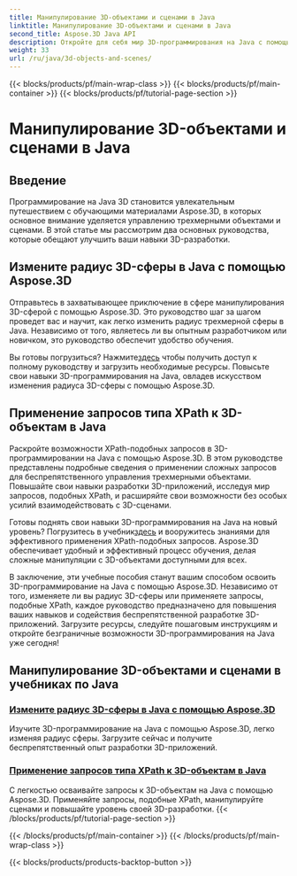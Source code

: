 ```yaml
---
title: Манипулирование 3D-объектами и сценами в Java
linktitle: Манипулирование 3D-объектами и сценами в Java
second_title: Aspose.3D Java API
description: Откройте для себя мир 3D-программирования на Java с помощью учебных пособий Aspose.3D. Научитесь изменять радиус сферы и легко применять XPath-подобные запросы для беспрепятственной разработки 3D-приложений.
weight: 33
url: /ru/java/3d-objects-and-scenes/
---
```


{{< blocks/products/pf/main-wrap-class >}}
{{< blocks/products/pf/main-container >}}
{{< blocks/products/pf/tutorial-page-section >}}

# Манипулирование 3D-объектами и сценами в Java

## Введение

Программирование на Java 3D становится увлекательным путешествием с обучающими материалами Aspose.3D, в которых основное внимание уделяется управлению трехмерными объектами и сценами. В этой статье мы рассмотрим два основных руководства, которые обещают улучшить ваши навыки 3D-разработки.

## Измените радиус 3D-сферы в Java с помощью Aspose.3D
Отправьтесь в захватывающее приключение в сфере манипулирования 3D-сферой с помощью Aspose.3D. Это руководство шаг за шагом проведет вас и научит, как легко изменить радиус трехмерной сферы в Java. Независимо от того, являетесь ли вы опытным разработчиком или новичком, это руководство обеспечит удобство обучения.

 Вы готовы погрузиться? Нажмите[здесь](./modify-sphere-radius/) чтобы получить доступ к полному руководству и загрузить необходимые ресурсы. Повысьте свои навыки 3D-программирования на Java, овладев искусством изменения радиуса 3D-сферы с помощью Aspose.3D.

## Применение запросов типа XPath к 3D-объектам в Java
Раскройте возможности XPath-подобных запросов в 3D-программировании на Java с помощью Aspose.3D. В этом руководстве представлены подробные сведения о применении сложных запросов для беспрепятственного управления трехмерными объектами. Повышайте свои навыки разработки 3D-приложений, исследуя мир запросов, подобных XPath, и расширяйте свои возможности без особых усилий взаимодействовать с 3D-сценами.

 Готовы поднять свои навыки 3D-программирования на Java на новый уровень? Погрузитесь в учебник[здесь](./xpath-like-object-queries/) и вооружитесь знаниями для эффективного применения XPath-подобных запросов. Aspose.3D обеспечивает удобный и эффективный процесс обучения, делая сложные манипуляции с 3D-объектами доступными для всех.

В заключение, эти учебные пособия станут вашим способом освоить 3D-программирование на Java с помощью Aspose.3D. Независимо от того, изменяете ли вы радиус 3D-сферы или применяете запросы, подобные XPath, каждое руководство предназначено для повышения ваших навыков и содействия беспрепятственной разработке 3D-приложений. Загрузите ресурсы, следуйте пошаговым инструкциям и откройте безграничные возможности 3D-программирования на Java уже сегодня!
## Манипулирование 3D-объектами и сценами в учебниках по Java
### [Измените радиус 3D-сферы в Java с помощью Aspose.3D](./modify-sphere-radius/)
Изучите 3D-программирование на Java с помощью Aspose.3D, легко изменяя радиус сферы. Загрузите сейчас и получите беспрепятственный опыт разработки 3D-приложений.
### [Применение запросов типа XPath к 3D-объектам в Java](./xpath-like-object-queries/)
С легкостью осваивайте запросы к 3D-объектам на Java с помощью Aspose.3D. Применяйте запросы, подобные XPath, манипулируйте сценами и повышайте уровень своей 3D-разработки.
{{< /blocks/products/pf/tutorial-page-section >}}

{{< /blocks/products/pf/main-container >}}
{{< /blocks/products/pf/main-wrap-class >}}

{{< blocks/products/products-backtop-button >}}
